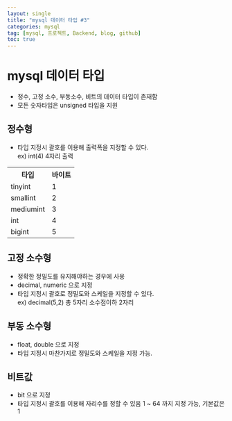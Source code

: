 ```yaml
---
layout: single
title: "mysql 데이터 타입 #3"
categories: mysql
tag: [mysql, 프로젝트, Backend, blog, github]
toc: true
---
```


# mysql 데이터 타입
- 정수, 고정 소수, 부동소수, 비트의 데이터 타입이 존재함
- 모든 숫자타입은 unsigned 타입을 지원

## 정수형
- 타입 지정시 괄호를 이용해 출력폭을 지정할 수 있다.<br> ex) int(4) 4자리 출력<br>
<table>
	<tr>
		<th>타입</th>
		<th>바이트</th>
	</tr>
	<tr>
		<td>tinyint</td>
		<td>1</td>
	</tr>
		<td>smallint</td>
		<td>2</td>
	<tr>
		<td>mediumint</td>
		<td>3</td>
	</tr>
		<td>int</td>
		<td>4</td>
	<tr>
		<td>bigint</td>
		<td>5</td>
	</tr>
</table>

## 고정 소수형
- 정확한 정밀도를 유지해야하는 경우에 사용
- decimal, numeric 으로 지정
- 타입 지정시 괄호로 정밀도와 스케일을 지정할 수 있다.<br> ex) decimal(5,2) 총 5자리 소수점이하 2자리

## 부동 소수형
- float, double 으로 지정
- 타입 지정시 마찬가지로 정밀도와 스케일을 지정 가능.

## 비트값
- bit 으로 지정
- 타입 지정시 괄호를 이용해 자리수를 정할 수 있음 1 ~ 64 까지 지정 가능, 기본값은 1